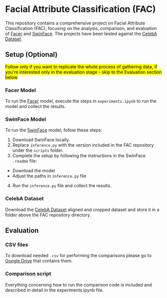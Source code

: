 # Facial Attribute Classification (FAC)

This repository contains a comprehensive project on Facial Attribute Classification (FAC), focusing on the analysis, comparison, and evaluation of [Facer](https://github.com/FacePerceiver/facer) and [SwinFace](https://github.com/lxq1000/SwinFace). The projects have been tested against the [CelebA Dataset](https://mmlab.ie.cuhk.edu.hk/projects/CelebA.html).

## Setup (Optional)

<mark> Follow only if you want to replicate the whole process of gathering data, if you're interested only in the evaluation stage - skip to the Evaluation section below </mark>

### Facer Model

To run the [Facer](https://github.com/FacePerceiver/facer) model, execute the steps in `experiments.ipynb` to run the model and collect the results.

### SwinFace Model

To run the [SwinFace](https://github.com/lxq1000/SwinFace) model, follow these steps:

1. Download SwinFace locally.
2. Replace `inference.py` with the version included in the FAC repository under the `scripts` folder.
3. Complete the setup by following the instructions in the SwinFace `.readme` file:

- Download the model
- Adjust the paths in `inference.py` file

4. Run the `inference.py` file and collect the results.

### CelebA Dataset

Download the [CelebA Dataset](https://mmlab.ie.cuhk.edu.hk/projects/CelebA.html) aligned and cropped dataset and store it in a folder above the FAC repository directory.

## Evaluation 

### CSV files

To download needed `.csv` for performing the comparisons please go to [Google Drive](https://drive.google.com/drive/folders/1WhWUA6Cb_YZhUrp3EGimH3_XhOhUWn_o?usp=drive_link) that contains them.

### Comparison script

Everything concerning how to run the comparison code is included and described in detail in the experiments.ipynb file.
